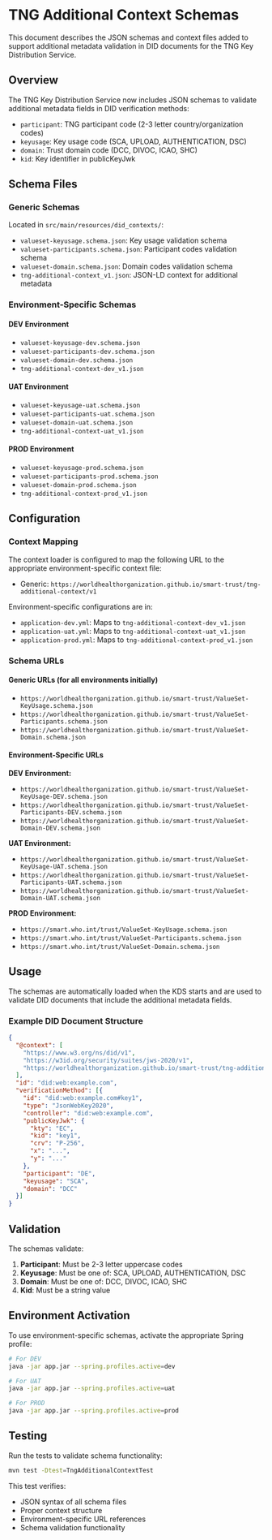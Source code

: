 # TNG Additional Context Schemas

This document describes the JSON schemas and context files added to support additional metadata validation in DID documents for the TNG Key Distribution Service.

## Overview

The TNG Key Distribution Service now includes JSON schemas to validate additional metadata fields in DID verification methods:

- `participant`: TNG participant code (2-3 letter country/organization codes)
- `keyusage`: Key usage code (SCA, UPLOAD, AUTHENTICATION, DSC)
- `domain`: Trust domain code (DCC, DIVOC, ICAO, SHC)
- `kid`: Key identifier in publicKeyJwk

## Schema Files

### Generic Schemas
Located in `src/main/resources/did_contexts/`:

- `valueset-keyusage.schema.json`: Key usage validation schema
- `valueset-participants.schema.json`: Participant codes validation schema
- `valueset-domain.schema.json`: Domain codes validation schema
- `tng-additional-context_v1.json`: JSON-LD context for additional metadata

### Environment-Specific Schemas

#### DEV Environment
- `valueset-keyusage-dev.schema.json`
- `valueset-participants-dev.schema.json`
- `valueset-domain-dev.schema.json`
- `tng-additional-context-dev_v1.json`

#### UAT Environment
- `valueset-keyusage-uat.schema.json`
- `valueset-participants-uat.schema.json`
- `valueset-domain-uat.schema.json`
- `tng-additional-context-uat_v1.json`

#### PROD Environment
- `valueset-keyusage-prod.schema.json`
- `valueset-participants-prod.schema.json`
- `valueset-domain-prod.schema.json`
- `tng-additional-context-prod_v1.json`

## Configuration

### Context Mapping

The context loader is configured to map the following URL to the appropriate environment-specific context file:

- Generic: `https://worldhealthorganization.github.io/smart-trust/tng-additional-context/v1`

Environment-specific configurations are in:
- `application-dev.yml`: Maps to `tng-additional-context-dev_v1.json`
- `application-uat.yml`: Maps to `tng-additional-context-uat_v1.json`
- `application-prod.yml`: Maps to `tng-additional-context-prod_v1.json`

### Schema URLs

#### Generic URLs (for all environments initially)
- `https://worldhealthorganization.github.io/smart-trust/ValueSet-KeyUsage.schema.json`
- `https://worldhealthorganization.github.io/smart-trust/ValueSet-Participants.schema.json`
- `https://worldhealthorganization.github.io/smart-trust/ValueSet-Domain.schema.json`

#### Environment-Specific URLs

**DEV Environment:**
- `https://worldhealthorganization.github.io/smart-trust/ValueSet-KeyUsage-DEV.schema.json`
- `https://worldhealthorganization.github.io/smart-trust/ValueSet-Participants-DEV.schema.json`
- `https://worldhealthorganization.github.io/smart-trust/ValueSet-Domain-DEV.schema.json`

**UAT Environment:**
- `https://worldhealthorganization.github.io/smart-trust/ValueSet-KeyUsage-UAT.schema.json`
- `https://worldhealthorganization.github.io/smart-trust/ValueSet-Participants-UAT.schema.json`
- `https://worldhealthorganization.github.io/smart-trust/ValueSet-Domain-UAT.schema.json`

**PROD Environment:**
- `https://smart.who.int/trust/ValueSet-KeyUsage.schema.json`
- `https://smart.who.int/trust/ValueSet-Participants.schema.json`
- `https://smart.who.int/trust/ValueSet-Domain.schema.json`

## Usage

The schemas are automatically loaded when the KDS starts and are used to validate DID documents that include the additional metadata fields.

### Example DID Document Structure

```json
{
  "@context": [
    "https://www.w3.org/ns/did/v1",
    "https://w3id.org/security/suites/jws-2020/v1",
    "https://worldhealthorganization.github.io/smart-trust/tng-additional-context/v1"
  ],
  "id": "did:web:example.com",
  "verificationMethod": [{
    "id": "did:web:example.com#key1",
    "type": "JsonWebKey2020",
    "controller": "did:web:example.com",
    "publicKeyJwk": {
      "kty": "EC",
      "kid": "key1",
      "crv": "P-256",
      "x": "...",
      "y": "..."
    },
    "participant": "DE",
    "keyusage": "SCA",
    "domain": "DCC"
  }]
}
```

## Validation

The schemas validate:

1. **Participant**: Must be 2-3 letter uppercase codes
2. **Keyusage**: Must be one of: SCA, UPLOAD, AUTHENTICATION, DSC
3. **Domain**: Must be one of: DCC, DIVOC, ICAO, SHC
4. **Kid**: Must be a string value

## Environment Activation

To use environment-specific schemas, activate the appropriate Spring profile:

```bash
# For DEV
java -jar app.jar --spring.profiles.active=dev

# For UAT  
java -jar app.jar --spring.profiles.active=uat

# For PROD
java -jar app.jar --spring.profiles.active=prod
```

## Testing

Run the tests to validate schema functionality:

```bash
mvn test -Dtest=TngAdditionalContextTest
```

This test verifies:
- JSON syntax of all schema files
- Proper context structure
- Environment-specific URL references
- Schema validation functionality
